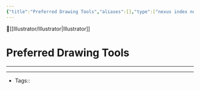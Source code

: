 ```yaml
---
{"title":"Preferred Drawing Tools","aliases":[],"type":["nexus index note"],"dg-publish":true,"dg-pinned":true,"publish":true,"tags":["index-note"],"permalink":"/illustrator/preferred-drawing-tools/preferred-drawing-tools/","pinned":true,"dgPassFrontmatter":true,"created":"2023-09-10T14:30:20.908-07:00","updated":"2023-09-10T14:30:29.357-07:00"}
---
```



🔺[[Illustrator/Illustrator\|Illustrator]]

# Preferred Drawing Tools
---











---
- Tags:: 








